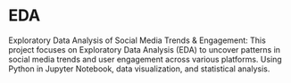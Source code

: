 # EDA
Exploratory Data Analysis of Social Media Trends &amp; Engagement: This project focuses on Exploratory Data Analysis (EDA) to uncover patterns in social media trends and user engagement across various platforms. Using Python in Jupyter Notebook, data visualization, and statistical analysis.
